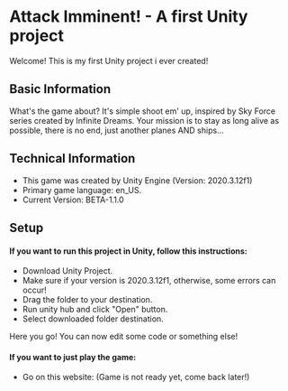 # Attack Imminent! - A first Unity project

Welcome! This is my first Unity project i ever created!

## Basic Information
What's the game about? It's simple shoot em' up, inspired by Sky Force series created by Infinite Dreams.
Your mission is to stay as long alive as possible, there is no end, just another planes AND ships...

## Technical Information
- This game was created by Unity Engine (Version: 2020.3.12f1)
- Primary game language: en_US.
- Current Version: BETA-1.1.0

## Setup
#### If you want to run this project in Unity, follow this instructions:

* Download Unity Project.
* Make sure if your version is 2020.3.12f1, otherwise, some errors can occur!
* Drag the folder to your destination.
* Run unity hub and click "Open" button.
* Select downloaded folder destination.

Here you go! You can now edit some code or something else!

#### If you want to just play the game:

* Go on this website: (Game is not ready yet, come back later!)
